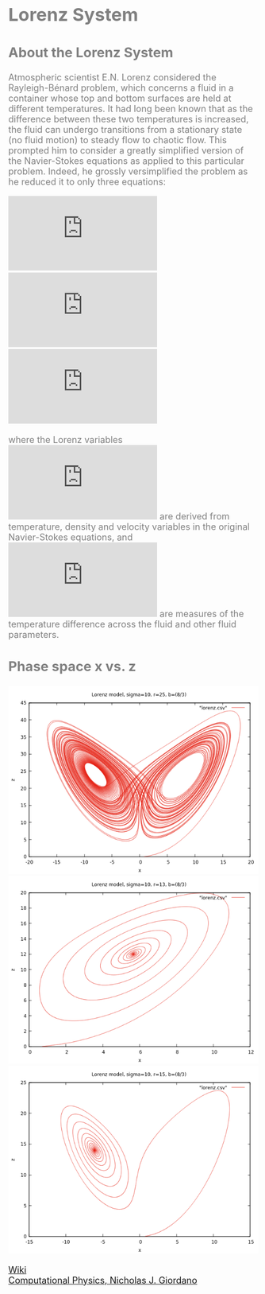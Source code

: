 <font color='gray' size=4>
    
# Lorenz System

## About the Lorenz System
Atmospheric scientist E.N. Lorenz considered the Rayleigh-Bénard problem, which concerns a fluid in a container whose top and bottom surfaces are held at different 
temperatures. It had long 
been known that as the difference between these two temperatures is increased, the fluid can undergo transitions from a stationary state (no fluid motion) to steady
flow to chaotic flow. This prompted him to consider a greatly simplified version of the Navier-Stokes equations as applied to this particular problem. Indeed, he 
grossly versimplified the problem as he reduced it to only three equations:

![equation](https://latex.codecogs.com/gif.latex?%5Cdfrac%7Bdx%7D%7Bdt%7D%3D%5Csigma%28y-x%29) \
![equation](https://latex.codecogs.com/gif.latex?%5Cdfrac%7Bdy%7D%7Bdt%7D%3D-xz&plus;rx-y) \
![equation](https://latex.codecogs.com/gif.latex?%5Cdfrac%7Bdz%7D%7Bdt%7D%3Dxy-bz) 

where the Lorenz variables 
![equation](https://latex.codecogs.com/gif.latex?x%2C%20y%2C%20z)
are derived from temperature, density and velocity variables in the original Navier-Stokes equations, and 
![equation](https://latex.codecogs.com/gif.latex?%5Csigma%2C%20r%2C%20b)
are measures of the temperature difference across the fluid and other fluid parameters. 

## Phase space x vs. z
![Test Image 1](lorenz1.png)
![Test Image 2](lorenz2.png)
![Test Image 3](lorenz3.png)



[Wiki](https://en.wikipedia.org/wiki/Lorenz_system)\
[Computational Physics, Nicholas J. Giordano](https://www.google.com/search?q=Computational+Physics,+Nicholas+J.+Giordano&source=lmns&bih=626&biw=1366&client=firefox-b-d&hl=es&sa=X&ved=2ahUKEwjE6Ke22_nuAhXDa6wKHfJHAksQ_AUoAHoECAEQAA)

